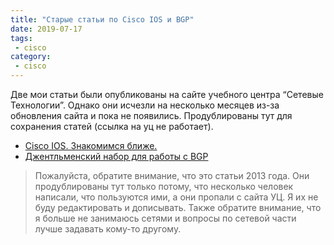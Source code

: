 ```yaml
---
title: "Старые статьи по Cisco IOS и BGP"
date: 2019-07-17
tags:
 - cisco
category:
 - cisco
---
```


Две мои статьи были опубликованы на сайте учебного центра “Сетевые Технологии”.
Однако они исчезли на несколько месяцев из-за обновления сайта и пока не появились.
Продублированы тут для сохранения статей (ссылка на уц не работает).


* [Cisco IOS. Знакомимся ближе.](https://natenka.github.io/cisco-ios/)
* [Джентльменский набор для работы с BGP](https://natenka.github.io/bgp/)

> Пожалуйста, обратите внимание, что это статьи 2013 года. Они продублированы тут только потому, что несколько человек написали, что пользуются ими, а они пропали с сайта УЦ.
> Я их не буду редактировать и дописывать.
> Также обратите внимание, что я больше не занимаюсь сетями и вопросы по сетевой части лучше задавать кому-то другому.
